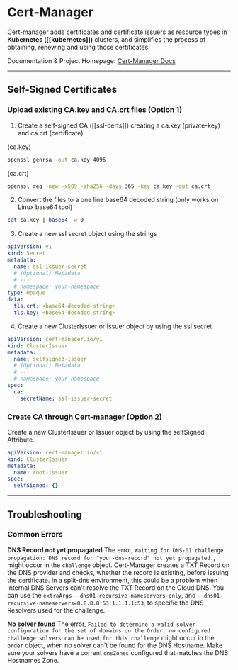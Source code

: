 # Cert-Manager
Cert-manager adds certificates and certificate issuers as resource types in **Kubernetes ([[kubernetes]])** clusters, and simplifies the process of obtaining, renewing and using those certificates.

Documentation & Project Homepage: [Cert-Manager Docs](https://cert-manager.io/docs/)

---
## Self-Signed Certificates

### Upload existing CA.key and CA.crt files (Option 1)

1. Create a self-signed CA ([[ssl-certs]]) creating a ca.key (private-key) and ca.crt (certificate)

(ca.key)
```bash
openssl genrsa -out ca.key 4096
```

(ca.crt)
```bash
openssl req -new -x509 -sha256 -days 365 -key ca.key -out ca.crt
```

2. Convert the files to a one line base64 decoded string (only works on Linux base64 tool)

```bash
cat ca.key | base64 -w 0
```

3. Create a new ssl secret object using the strings

```yaml
apiVersion: v1
kind: Secret
metadata:
  name: ssl-issuer-secret
  # (Optional) Metadata
  # ---
  # namespace: your-namespace
type: Opaque
data:
  tls.crt: <base64-decoded-string>
  tls.key: <base64-decoded-string>
```

4. Create a new ClusterIssuer or Issuer object by using the ssl secret

```yaml
apiVersion: cert-manager.io/v1
kind: ClusterIssuer
metadata:
  name: selfsigned-issuer
  # (Optional) Metadata
  # ---
  # namespace: your-namespace
spec:
  ca:
    secretName: ssl-issuer-secret
```

### Create CA through Cert-manager (Option 2)

Create a new ClusterIssuer or Issuer object by using the selfSigned Attribute.

```yaml
apiVersion: cert-manager.io/v1
kind: ClusterIssuer
metadata:
  name: root-issuer
spec:
  selfSigned: {}
```

--- 
## Troubleshooting

### Common Errors

**DNS Record not yet propagated**
The error, `Waiting for DNS-01 challenge propagation: DNS record for "your-dns-record" not yet propagated.`, might occur in the `challenge` object. Cert-Manager creates a TXT Record on the DNS provider and checks, whether the record is existing, before issuing the certificate. In a split-dns environment, this could be a problem when internal DNS Servers can't resolve the TXT Record on the Cloud DNS. You can use the `extraArgs` `--dns01-recursive-nameservers-only`, and `--dns01-recursive-nameservers=8.8.8.8:53,1.1.1.1:53`, to specific the DNS Resolvers used for the challenge.

**No solver found**
The error, `Failed to determine a valid solver configuration for the set of domains on the Order: no configured challenge solvers can be used for this challenge` might occur in the `order` object, when no solver can't be found for the DNS Hostname. Make sure your solvers have a corrent `dnsZones` configured that matches the DNS Hostnames Zone.

